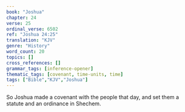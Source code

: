 ```yaml
---
book: "Joshua"
chapter: 24
verse: 25
ordinal_verse: 6502
ref: "Joshua 24:25"
translation: "KJV"
genre: "History"
word_count: 20
topics: []
cross_references: []
grammar_tags: [inference-opener]
thematic_tags: [covenant, time-units, time]
tags: ["Bible","KJV","Joshua"]
---
```

So Joshua made a covenant with the people that day, and set them a statute and an ordinance in Shechem.
